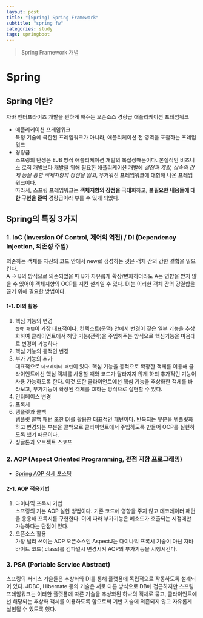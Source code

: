 ```yaml
---
layout: post
title: "[Spring] Spring Framework"
subtitle: "spring fw"
categories: study
tags: springboot
---
```

> Spring Framework 개념

# Spring

## Spring 이란?
자바 엔터프라이즈 개발을 편하게 해주는 오픈소스 경량급 애플리케이션 프레임워크  
- 애플리케이션 프레임워크  
특정 기술에 국한된 프레임워크가 아니라, 애플리케이션 전 영역을 포괄하는 프레임워크
- 경량급  
스프링의 탄생은 EJB 방식 애플리케이션 개발의 복잡성때문이다. 본질적인 비즈니스 로직 개발보다 개발을 위해 필요한 애플리케이션 개발에 *설정과 개발, 상속의 강제 등을 통한 객체지향의 장점을 잃고*, 무거워진 프레임워크에 대항해 나온 프레임워크이다.   
따라서, 스프링 프레임워크는 **객체지향의 장점을 극대화**하고, **불필요한 내용들에 대한 구현을 줄여** 경량급이라 부를 수 있게 되었다.


## Spring의 특징 3가지
### 1. IoC (Inversion Of Control, 제어의 역전) / DI (Dependency Injection, 의존성 주입)
의존하는 객체를 자신의 코드 안에서 new로 생성하는 것은 객체 간의 강한 결합을 일으킨다.  
A → B의 방식으로 의존되었을 때 B가 자유롭게 확장/변화하더라도 A는 영향을 받지 않을 수 있어야 객체지향의 OCP를 지킨 설계일 수 있다. DI는 이러한 객체 간의 강결합을 끊기 위해 필요한 방법이다.

#### 1-1. DI의 활용
1. 핵심 기능의 변경  
`전략 패턴`이 가장 대표적이다. 컨텍스트(문맥) 안에서 변경이 잦은 일부 기능을 추상화하여 클라이언트에서 해당 기능(전략)을 주입해주는 방식으로 핵심기능을 마음대로 변경이 가능하다
2. 핵심 기능의 동적인 변경
3. 부가 기능의 추가  
대표적으로 `데코레이터 패턴`이 있다. 핵심 기능을 동적으로 확장한 객체를 이용해 클라이언트에선 핵심 객체를 사용할 때와 코드가 달라지지 않게 하되 추가적인 기능이 사용 가능하도록 한다. 이것 또한 클라이언트에선 핵심 기능을 추상화한 객체를 바라보고, 부가기능이 확장된 객체를 DI하는 방식으로 실현할 수 있다.
4. 인터페이스 변경
5. 프록시
6. 템플릿과 콜백  
템플릿 콜백 패턴 또한 DI를 활용한 대표적인 패턴이다. 반복되는 부분을 템플릿화하고 변경되는 부분을 콜백으로 클라이언트에서 주입하도록 만들어 OCP를 실현하도록 했기 때문이다.
7. 싱글톤과 오브젝트 스코프

### 2. AOP (Aspect Oriented Programming, 관점 지향 프로그래밍)
- [Spring AOP 상세 포스팅](./2021-04-26-\[Spring\]-Spring-AOP.md)
#### 2-1. AOP 적용기법
1. 다이나믹 프록시 기법  
스프링의 기본 AOP 실현 방법이다. 기존 코드에 영향을 주지 않고 데코레이터 패턴을 응용해 프록시를 구현한다. 이에 따라 부가기능은 메소드가 호출되는 시점에만 가능하다는 단점이 있다. 
2. 오픈소스 활용  
가장 널리 쓰이는 AOP 오픈소스인 AspectJ는 다이나믹 프록시 기술이 아닌 자바 바이트 코드(.class)를 컴파일시 변경시켜 AOP의 부가기능을 시행시킨다.

### 3. PSA (Portable Service Abstract)
스프링의 서비스 기술들은 추상화와 DI를 통해 플랫폼에 독립적으로 작동하도록 설계되어 있다. JDBC, Hibernate 등의 기술은 서로 다른 방식으로 DB에 접근하지만 스프링 프레임워크는 이러한 플랫폼에 따른 기술을 추상화된 하나의 객체로 묶고, 클라이언트에선 해당되는 추상화 객체를 이용하도록 함으로써 기반 기술에 의존되지 않고 자유롭게 실현될 수 있도록 했다.